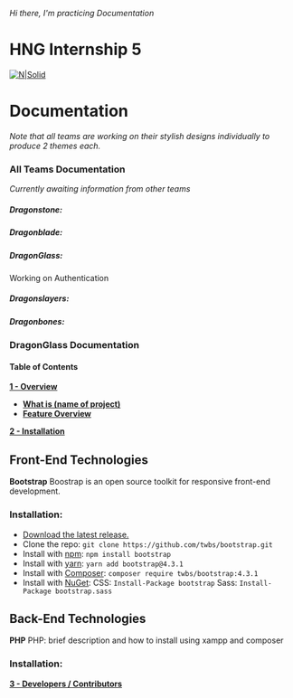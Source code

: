 *Hi there, I'm practicing Documentation*
# HNG Internship 5

[![N|Solid](https://i.pinimg.com/originals/32/2b/2e/322b2eabf34a834119d1a3181b929f89.jpg)](https://hotels.ng/)


# Documentation
*Note that all teams are working on their stylish designs individually to produce 2 themes each.* 

### All Teams Documentation
*Currently awaiting information from other teams*

##### Dragonstone:



##### Dragonblade:



##### DragonGlass: 
Working on Authentication



##### Dragonslayers:



##### Dragonbones:



### DragonGlass Documentation
#### Table of Contents

 [**1 - Overview**](#overview)
   * [**What is (name of project)**](#what-is)
   * [**Feature Overview**](#feature-overview)
   
 [**2 - Installation**](#installation) 
 
## Front-End Technologies

**Bootstrap**
Boostrap is an open source toolkit for responsive front-end development. 

### Installation:
- [Download the latest release.](https://github.com/twbs/bootstrap/archive/v4.3.1.zip)
- Clone the repo: `git clone https://github.com/twbs/bootstrap.git`
- Install with [npm](https://www.npmjs.com/): `npm install bootstrap`
- Install with [yarn](https://yarnpkg.com/): `yarn add bootstrap@4.3.1`
- Install with [Composer](https://getcomposer.org/): `composer require twbs/bootstrap:4.3.1`
- Install with [NuGet](https://www.nuget.org/): CSS: `Install-Package bootstrap` Sass: `Install-Package bootstrap.sass`




## Back-End Technologies 
**PHP**
PHP: brief description and how to install using xampp and composer

### Installation: 

 [**3 - Developers / Contributors**](developer=contributor)
